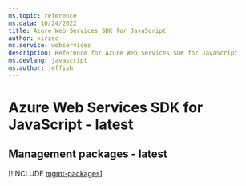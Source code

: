 ```yaml
---
ms.topic: reference
ms.data: 10/24/2022
title: Azure Web Services SDK for JavaScript
author: xirzec
ms.service: webservices
description: Reference for Azure Web Services SDK for JavaScript
ms.devlang: javascript
ms.author: jeffish
---
```

# Azure Web Services SDK for JavaScript - latest

## Management packages - latest
[!INCLUDE [mgmt-packages](web-services-mgmt-index.md)]